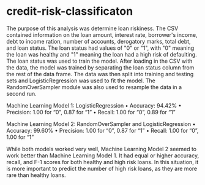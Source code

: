 # credit-risk-classificaton

The purpose of this analysis was determine loan riskiness. The CSV contained information on the loan amount, interest rate, borrower's income, debt to income ration, number of accounts, derogatory marks, total debt, and loan status. The loan status had values of "0" or "1", with "0" meaning the loan was healthy and "1" meaning the loan had a high risk of defaulting. The loan status was used to train the model. After loading in the CSV with the data, the model was trained by separating the loan status column from the rest of the data frame. The data was then split into training and testing sets and LogisticRegression was used to fit the model. The RandomOverSampler module was also used to resample the data in a second run.

Machine Learning Model 1: LogisticRegression
•	Accuracy: 94.42%
•	Precision: 1.00 for “0”, 0.87 for “1”
•	Recall: 1.00 for “0”, 0.89 for “1”

Machine Learning Model 2: RandomOverSampler and LogisticRegression
•	Accuracy: 99.60%
•	Precision: 1.00 for “0”, 0.87 for “1”
•	Recall: 1.00 for “0”, 1.00 for “1” 

While both models worked very well, Machine Learning Model 2 seemed to work better than Machine Learning Model 1. It had equal or higher accuracy, recall, and F-1 scores for both healthy and high risk loans. In this situation, it is more important to predict the number of high risk loans, as they are more rare than healthy loans. 
